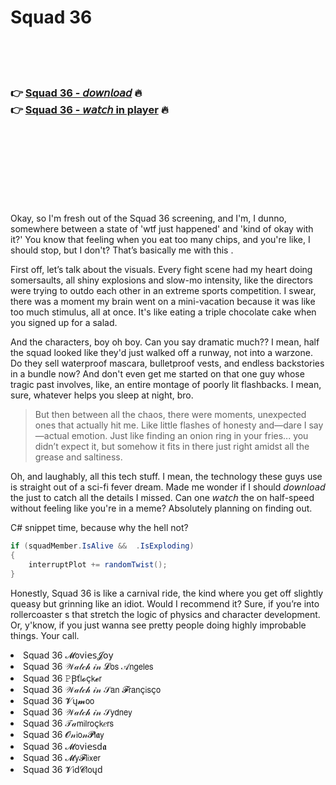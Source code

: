 <h1>Squad 36</h1>

<br><br><br>

<h3>👉 <a href="https://Michaels-scepintihyd1976.github.io/xlezfdfdau/">Squad 36 - 𝘥𝘰𝘸𝘯𝘭𝘰𝘢𝘥</a> 🔥<br>
👉 <a href="https://Michaels-scepintihyd1976.github.io/xlezfdfdau/">Squad 36 - 𝘸𝘢𝘵𝘤𝘩 in player</a> 🔥
</h3>



<br><br><br><br><br><br><br>


Okay, so I'm fresh out of the Squad 36 screening, and I'm, I dunno, somewhere between a state of 'wtf just happened' and 'kind of okay with it?' You know that feeling when you eat too many chips, and you're like, I should stop, but I don't? That’s basically me with this  .

First off, let’s talk about the visuals. Every fight scene had my heart doing somersaults, all shiny explosions and slow-mo intensity, like the directors were trying to outdo each other in an extreme sports competition. I swear, there was a moment my brain went on a mini-vacation because it was like too much stimulus, all at once. It's like eating a triple chocolate cake when you signed up for a salad.

And the characters, boy oh boy. Can you say dramatic much?? I mean, half the squad looked like they'd just walked off a runway, not into a warzone. Do they sell waterproof mascara, bulletproof vests, and endless backstories in a bundle now? And don't even get me started on that one guy whose tragic past involves, like, an entire montage of poorly lit flashbacks. I mean, sure, whatever helps you sleep at night, bro.

> But then between all the chaos, there were moments, unexpected ones that actually hit me. Like little flashes of honesty and—dare I say—actual emotion. Just like finding an onion ring in your fries... you didn’t expect it, but somehow it fits in there just right amidst all the grease and saltiness.

Oh, and laughably, all this tech stuff. I mean, the technology these guys use is straight out of a sci-fi fever dream. Made me wonder if I should 𝘥𝘰𝘸𝘯𝘭𝘰𝘢𝘥 the   just to catch all the details I missed. Can one 𝘸𝘢𝘵𝘤𝘩 the   on half-speed without feeling like you're in a meme? Absolutely planning on finding out.

C# snippet time, because why the hell not?

```csharp
if (squadMember.IsAlive &&  .IsExploding)
{
    interruptPlot += randomTwist();
}
```

Honestly, Squad 36 is like a carnival ride, the kind where you get off slightly queasy but grinning like an idiot. Would I recommend it? Sure, if you’re into rollercoaster  s that stretch the logic of physics and character development. Or, y'know, if you just wanna see pretty people doing highly improbable things. Your call.

<li>Squad 36 𝓜𝗈ν𝗂𝖾𝗌𝓙𝗈𝗒</li>
<li>Squad 36 𝒲𝒶𝓉𝒸𝒽 𝒾𝓃 𝓛𝗈𝗌 𝒜𝗇𝗀𝖾𝗅𝖾𝗌</li>
<li>Squad 36 𝙿Ꞵť𝗅𝓸ç𝗄𝓮𝗋</li>
<li>Squad 36 𝒲𝒶𝓉𝒸𝒽 𝒾𝓃 𝒮𝖺𝗇 𝓕𝗋𝖺𝗇ç𝗂𝗌ç𝗈</li>
<li>Squad 36 𝓥ų𝓶𝗈𝗈</li>
<li>Squad 36 𝒲𝒶𝓉𝒸𝒽 𝒾𝓃 𝒮𝗒𝖽𝗇𝖾𝗒</li>
<li>Squad 36 𝒯𝒶𝗆𝗂𝗅𝗋𝗈ç𝗄𝑒𝗋𝗌</li>
<li>Squad 36 𝓞𝓃𝗂𝗈𝓃𝓟𝗅𝖆𝗒</li>
<li>Squad 36 𝓜𝗈ν𝗂𝖾𝗌ԁ𝖆</li>
<li>Squad 36 𝓜𝗒𝓕𝗅𝗂𝗑𝖾𝗋</li>
<li>Squad 36 𝓥𝗂ԁ𝓒𝗅𝗈ųԁ</li>
